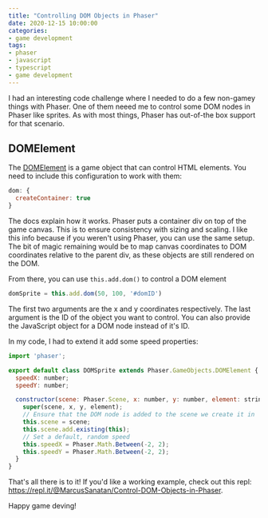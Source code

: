 ```yaml
---
title: "Controlling DOM Objects in Phaser"
date: 2020-12-15 10:00:00
categories:
- game development
tags:
- phaser
- javascript
- typescript
- game development
---
```


I had an interesting code challenge where I needed to do a few non-gamey things with Phaser. One of them neeed me to control some DOM nodes in Phaser like sprites. As with most things, Phaser has out-of-the box support for that scenario.

## DOMElement

The <a href="https://photonstorm.github.io/phaser3-docs/Phaser.GameObjects.DOMElement.html" target="_blank" rel="nofollow noopener noreferrer">DOMElement</a> is a game object that can control HTML elements. You need to include this configuration to work with them:

```javascript
dom: {
  createContainer: true
}
```

The docs explain how it works. Phaser puts a container div on top of the game canvas. This is to ensure consistency with sizing and scaling. I like this info because if you weren't using Phaser, you can use the same setup. The bit of magic remaining would be to map canvas coordinates to DOM coordinates relative to the parent div, as these objects are still rendered on the DOM.

From there, you can use `this.add.dom()` to control a DOM element

```javascript
domSprite = this.add.dom(50, 100, '#domID')
```

The first two arguments are the x and y coordinates respectively. The last argument is the ID of the object you want to control. You can also provide the JavaScript object for a DOM node instead of it's ID.

In my code, I had to extend it add some speed properties:

```javascript
import 'phaser';

export default class DOMSprite extends Phaser.GameObjects.DOMElement {
  speedX: number;
  speedY: number;

  constructor(scene: Phaser.Scene, x: number, y: number, element: string) {
    super(scene, x, y, element);
    // Ensure that the DOM node is added to the scene we create it in
    this.scene = scene;
    this.scene.add.existing(this);
    // Set a default, random speed
    this.speedX = Phaser.Math.Between(-2, 2);
    this.speedY = Phaser.Math.Between(-2, 2);
  }
}
```

That's all there is to it! If you'd like a working example, check out this repl: <a href="https://repl.it/@MarcusSanatan/Control-DOM-Objects-in-Phaser" target="_blank" rel="nofollow noopener noreferrer">https://repl.it/@MarcusSanatan/Control-DOM-Objects-in-Phaser</a>.

Happy game deving!
